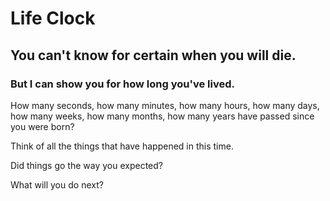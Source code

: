 # Life Clock

## You can't know for certain when you will die. 

### But I can show you for how long you've lived. 

How many seconds, how many minutes, how many hours, how many days, how many weeks, how many months, how many years have passed since you were born? 

Think of all the things that have happened in this time. 

Did things go the way you expected?

What will you do next?
